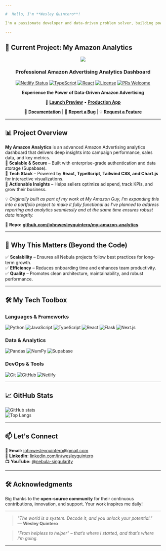```yaml
---

#  Hello, I'm **Wesley Quintero**!  

I'm a passionate developer and data-driven problem solver, building powerful automation tools, analytics dashboards, and AI-driven solutions. My goal? To create software that doesn’t just function—it **drives impact**.  

---
```


## **🌟 Current Project: My Amazon Analytics**  

<div align="center">
  <img src="https://myamazonguy.com/wp-content/uploads/2022/03/cropped-MAG-FAVICON-32x32.jpeg" sizes="32x32" />

  ### **Professional Amazon Advertising Analytics Dashboard**  

  [![Netlify Status](https://api.netlify.com/api/v1/badges/34f3e58c-3ed5-4b15-bb26-d2bc3ffb6ee4/deploy-status)](https://app.netlify.com/sites/my-amazon-analytics/deploys)
  [![TypeScript](https://img.shields.io/badge/TypeScript-4.9.5-blue.svg)](https://www.typescriptlang.org/)
  [![React](https://img.shields.io/badge/React-18.2.0-blue.svg)](https://reactjs.org/)
  [![License](https://img.shields.io/badge/license-MIT-green.svg)](LICENSE)
  [![PRs Welcome](https://img.shields.io/badge/PRs-welcome-brightgreen.svg)](CONTRIBUTING.md)  

  **Experience the Power of Data-Driven Amazon Advertising**  

  🔗 **[Launch Preview](https://my-amazon-analytics.lovable.app/)** • **[Production App](https://my-amazon-analytics.netlify.app/)**  

  📄 **[Documentation](https://xxxxxxx)** | 🐞 **[Report a Bug](https://github.com/johnwesleyquintero/my-amazon-analytics/issues)** | 💡 **[Request a Feature](https://github.com/johnwesleyquintero/my-amazon-analytics/issues)**  
</div>  

---

## **📊 Project Overview**  

**My Amazon Analytics** is an advanced Amazon Advertising analytics dashboard that delivers deep insights into campaign performance, sales data, and key metrics.  
🔹 **Scalable & Secure** – Built with enterprise-grade authentication and data storage (Supabase).  
🔹 **Tech Stack** – Powered by **React, TypeScript, Tailwind CSS, and Chart.js** for interactive visualizations.  
🔹 **Actionable Insights** – Helps sellers optimize ad spend, track KPIs, and grow their business.  

💡 _Originally built as part of my work at My Amazon Guy, I’m expanding this into a portfolio project to make it fully functional as I've planned to address reporting and analytics seamlessly and at the same time ensures robust data integrity._ 

📌 **Repo:** [**github.com/johnwesleyquintero/my-amazon-analytics**](https://github.com/johnwesleyquintero/my-amazon-analytics)  

---

## **🎯 Why This Matters (Beyond the Code)**  

✅ **Scalability** – Ensures all Nebula projects follow best practices for long-term growth.  
✅ **Efficiency** – Reduces onboarding time and enhances team productivity.  
✅ **Quality** – Promotes clean architecture, maintainability, and robust performance.  

---

## **🛠️ My Tech Toolbox**  

### **Languages & Frameworks**  
![Python](https://img.shields.io/badge/Python-3776AB?style=for-the-badge&logo=python&logoColor=white)
![JavaScript](https://img.shields.io/badge/JavaScript-F7DF1E?style=for-the-badge&logo=javascript&logoColor=black)
![TypeScript](https://img.shields.io/badge/TypeScript-3178C6?style=for-the-badge&logo=typescript&logoColor=white)
![React](https://img.shields.io/badge/React-61DAFB?style=for-the-badge&logo=react&logoColor=black)
![Flask](https://img.shields.io/badge/Flask-000000?style=for-the-badge&logo=flask&logoColor=white)
![Next.js](https://img.shields.io/badge/Next.js-000000?style=for-the-badge&logo=next.js&logoColor=white)

### **Data & Analytics**  
![Pandas](https://img.shields.io/badge/Pandas-150458?style=for-the-badge&logo=pandas&logoColor=white)
![NumPy](https://img.shields.io/badge/NumPy-013243?style=for-the-badge&logo=numpy&logoColor=white)
![Supabase](https://img.shields.io/badge/Supabase-3ECF8E?style=for-the-badge&logo=supabase&logoColor=white)

### **DevOps & Tools**  
![Git](https://img.shields.io/badge/Git-F05032?style=for-the-badge&logo=git&logoColor=white)
![GitHub](https://img.shields.io/badge/GitHub-181717?style=for-the-badge&logo=github&logoColor=white)
![Netlify](https://img.shields.io/badge/Netlify-00C7B7?style=for-the-badge&logo=netlify&logoColor=white)

---

## **📈 GitHub Stats**  

![GitHub stats](https://github-readme-stats.vercel.app/api?username=johnwesleyquintero&show_icons=true&theme=radical)  
![Top Langs](https://github-readme-stats.vercel.app/api/top-langs/?username=johnwesleyquintero&layout=compact&theme=radical)  

---

## **📫 Let's Connect**  

📧 **Email:** [johnwesleyquintero@gmail.com](mailto:johnwesleyquintero@gmail.com)  
💼 **LinkedIn:** [linkedin.com/in/wesleyquintero](https://www.linkedin.com/in/wesleyquintero)  
📺 **YouTube:** [@nebula-singularity](https://www.youtube.com/@nebula-singularity)  

---

## **🛠️ Acknowledgments**  

Big thanks to the **open-source community** for their continuous contributions, innovation, and support. Your work inspires me daily!  

---

> _"The world is a system. Decode it, and you unlock your potential."_  
> — **Wesley Quintero**  

> _"From helpless to helper" – that’s where I started, and that’s where I’m going._  

---
